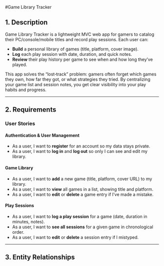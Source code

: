 #Game Library Tracker

## 1. Description
Game Library Tracker is a lightweight MVC web app for gamers to catalog their PC/console/mobile titles and record play sessions. Each user can:

- **Build** a personal library of games (title, platform, cover image).  
- **Log** each play session with date, duration, and quick notes.  
- **Review** their play history per game to see when and how long they’ve played.  

This app solves the “lost‑track” problem: gamers often forget which games they own, how far they got, or what strategies they tried. By centralizing your game list and session notes, you get clear visibility into your play habits and progress.

---

## 2. Requirements

### User Stories

#### Authentication & User Management
- As a user, I want to **register** for an account so my data stays private.  
- As a user, I want to **log in** and **log out** so only I can see and edit my library.

#### Game Library
- As a user, I want to **add** a new game (title, platform, cover URL) to my library.  
- As a user, I want to **view** all games in a list, showing title and platform.  
- As a user, I want to **edit** or **delete** a game entry if I’ve made a mistake.

#### Play Sessions
- As a user, I want to **log a play session** for a game (date, duration in minutes, notes).  
- As a user, I want to **see all sessions** for a given game in chronological order.  
- As a user, I want to **edit** or **delete** a session entry if I mistyped.

---

## 3. Entity Relationships
